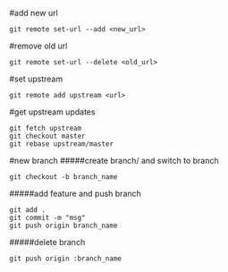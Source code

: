
#add new url
```
git remote set-url --add <new_url>
```
#remove old url
```
git remote set-url --delete <old_url>
```
#set upstream
```
git remote add upstream <url>
```
#get upstream updates
```
git fetch upstream
git checkout master
git rebase upstream/master
```
#new branch
#####create branch/ and switch to branch
```
git checkout -b branch_name
```
#####add feature and push branch
```
git add .
git commit -m "msg"
git push origin branch_name
```
#####delete branch
```
git push origin :branch_name
```

